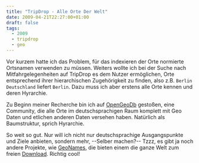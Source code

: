 ```yaml
---
title: "TripDrop - Alle Orte Der Welt"
date: 2009-04-21T22:27:00+01:00
draft: false
tags: 
  - 2009
  - tripdrop
  - geo
---
```


Vor kurzem hatte ich das Problem, für das indexieren der Orte normierte Ortsnamen verwenden zu müssen. Weiters wollte 
ich bei der Suche nach Mitfahrgelegenheiten auf TripDrop es dem Nutzer ermöglichen, 
Orte entsprechend ihrer hierarchischen Zugehörigkeit zu finden, also z.B. `Berlin Deutschland` liefert `Berlin`. 
Dazu muss ich aber erstens alle Orte kennen und deren Hyrarchie.

Zu Beginn meiner Recherche bin ich auf [OpenGeoDb](http://opengeodb.hoppe-media.com/) gestoßen, eine Community, die 
alle Orte im deutschsprachigen Raum komplett mit Geo Daten und etlichen anderen Daten versehen haben. Natürlich als 
Baumstruktur, sprich Hyrarchie. 

So weit so gut. Nur will ich nicht nur deutschsprachige Ausgangspunkte und Ziele anbieten, sondern mehr, --Selber machen?--
 Tzzz, es gibt ja noch andere Projekte, wie [GeoNames](http://www.geonames.org/), die bieten einem die ganze Welt zum 
 freien [Download](http://download.geonames.org/export/zip/). Richtig cool!
